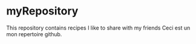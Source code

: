 # myRepository
This repository contains recipes I like to share with my friends
Ceci est un mon repertoire github.